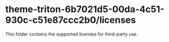 # theme-triton-6b7021d5-00da-4c51-930c-c51e87ccc2b0/licenses

This folder contains the supported licenses for third-party use.
